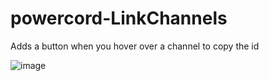 # powercord-LinkChannels
Adds a button when you hover over a channel to copy the id

![image](https://user-images.githubusercontent.com/54505527/109900339-3359db00-7c65-11eb-88cc-e2cb402d3174.png)
